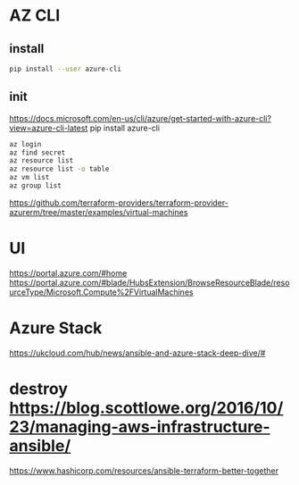 # AZ CLI
## install
```sh
pip install --user azure-cli
```

## init
https://docs.microsoft.com/en-us/cli/azure/get-started-with-azure-cli?view=azure-cli-latest
pip install azure-cli
```sh
az login
az find secret
az resource list
az resource list -o table
az vm list
az group list
```


https://github.com/terraform-providers/terraform-provider-azurerm/tree/master/examples/virtual-machines


# UI
https://portal.azure.com/#home
https://portal.azure.com/#blade/HubsExtension/BrowseResourceBlade/resourceType/Microsoft.Compute%2FVirtualMachines


# Azure Stack
https://ukcloud.com/hub/news/ansible-and-azure-stack-deep-dive/#


# destroy https://blog.scottlowe.org/2016/10/23/managing-aws-infrastructure-ansible/
https://www.hashicorp.com/resources/ansible-terraform-better-together
